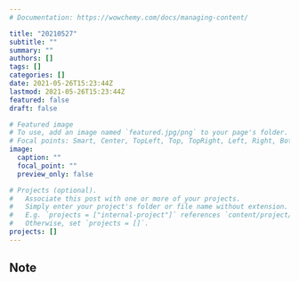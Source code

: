 ```yaml
---
# Documentation: https://wowchemy.com/docs/managing-content/

title: "20210527"
subtitle: ""
summary: ""
authors: []
tags: []
categories: []
date: 2021-05-26T15:23:44Z
lastmod: 2021-05-26T15:23:44Z
featured: false
draft: false

# Featured image
# To use, add an image named `featured.jpg/png` to your page's folder.
# Focal points: Smart, Center, TopLeft, Top, TopRight, Left, Right, BottomLeft, Bottom, BottomRight.
image:
  caption: ""
  focal_point: ""
  preview_only: false

# Projects (optional).
#   Associate this post with one or more of your projects.
#   Simply enter your project's folder or file name without extension.
#   E.g. `projects = ["internal-project"]` references `content/project/deep-learning/index.md`.
#   Otherwise, set `projects = []`.
projects: []
---
```


## Note

